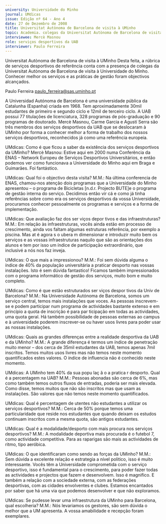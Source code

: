 ```yaml
---
university: Universidade do Minho
journal: UMdicas
issue: Edição nº 64 - Ano 4
date: 27 de Dezembro de 2008
title: Universitat Autònoma de Barcelona de visita à UMinho
topic: Academia. colegas da Universitat Autònoma de Barcelona de visita à Universidade do Minho
interviewee: Mercè Masnou
role: serviços desportivos da UAB
interviewer: Paulo Ferreira
---
```




Universitat Autònoma de Barcelona de visita à UMinho
Desta feita, a rúbrica de serviços desportivos de referência conta
com a presença de colegas da Universitat Autònoma de
Barcelona de visita à Universidade do Minho. Conhecer melhor os
serviços e as práticas de gestão foram objectivos alcançados.


Paulo Ferreira
paulo_ferreira@sas.uminho.pt


A Universidad Autónoma de
Barcelona é uma universidade
pública da Catalunha (Espanha)
criada em 1968.
Tem aproximadamente 30mil
estudantes de primeiro e
segundo ciclo e 12mil de terceiro
ciclo. A UAB possui 77 titulações
de licenciatura, 328 programas
de pós-graduação e 90
programas de doutorado.
Mercè Masnou, Carme Garcia e
Agustí Serra são três membros
dos serviços desportivos da UAB
que se deslocaram à UMinho por
forma a conhecer melhor a forma
de trabalho dos nossos serviços
desportivos, reconhecidos já
como uma referência europeia.


UMdicas: Como é que ficou a
saber da existência dos serviços
desportivos da UMinho?
Mercè Masnou: Estive aqui em
2000 numa Conferência da ENAS
– Network Europeu de Serviços
Desportivos Universitários, e
então podemos ver como
funcionava a Universidade do
Minho aqui em Braga e
Guimarães. Foi fantástico.


UMdicas: Qual foi o objectivo
desta visita?
M.M.: Na última conferencia de
ENAS, chamou-nos atenção dois
programas que a Universidade do
Minho apresentou – o programa
de Bicicletas [n.d.r. Projecto
BUTE]e o programa de gestão
interna do serviço. Decidimos
então vir cá e como já tinha
referências sobre como era os
serviços desportivos da vossa
Universidade, procuramos
conhecer pessoalmente os
programas e serviços e a forma
de implementação.


UMdicas: Que avaliação faz dos
ser viços depor tivos e das
infraestruturas?
M.M.: Em relação às
infraestruturas, vocês ainda
estão em processo de
crescimento, ainda vos faltam
algumas estruturas referência,
por exemplo a piscina.
Mas at é agora s o ubera m
dimensionar e introduzir muito
bem os serviços e as vossas
infraestruturas naquilo que são
as orientações dos alunos e tem
por isso um índice de
participação extraordinário, que
inclusivé a nós nos faz inveja.


UMdicas: O que mais a
impressionou?
M.M.: Foi sem dúvida alguma o
índice de 40% da população
universitária a praticar desporto
nas vossas instalações. Isto é
sem dúvida fantastico! Ficamos
também impressionados com o
programa informático de gestão
dos serviços, muito bom e muito
completo.


UMdicas: Como é que estão
estruturados ser viços
despor tivos da Univ de
Barcelona?
M.M.: Na Universidade Autónoma
de Barcelona, somos um serviço
central, temos mais instalações
que voces. As pessoas
inscrevem-se e podem participar
num programa de actividades
bastante extenso e em princípio a
quota de inscrição é para
par ticipação em todas as
actividades, uma quota geral.
Há também possibilidade de
pessoas externas ao campus e à
universidade poderem inscrever-se ou haver usos livres para poder
usar as nossas instalações.


UMdicas: Quais as grandes
diferenças entre a realidade
desportiva da UAB e da UMinho?
M.M.: A grande diferença é termos
um índice de penetração muito
menor – dos cerca de 35mil
estudantes da UAB, temos
apenas 7mil inscritos. Temos
muitos usos livres mas não
temos neste momento
quantificados estes valores. O
índice de influencia não é
conhecido neste momento.


UMdicas: A UMinho tem 40% da
sua popu laç ã o a pratica r
desporto. Qual é a percentagem
na UAB?
M.M.: Pessoas abonadas são
cerca de 6%, mas como também
temos outros fluxos de entradas,
poderia ser mais elevada. Como
disse, temos muitos que não são
inscritos mas que usam as
instalações. São valores que não
temos neste momento
quantificados.


UMdicas: Qual é percentagem de
utentes não estudantes a utilizar
os serviços desportivos?
M.M.: Cerca de 50% porque temos
uma particularidade que reside
nos estudantes que quando
deixam os estudos continuam
inscritos com a mesma quota,
são antigos estudantes.


UMdicas: Qual é a
modalidade/desporto com mais
procura nos serviços
desportivos?
M.M.: A modalidade deportiva
mais procurada é o futebol 7,
como actividade competitiva.
Para as raparigas são mais as
actividades de ritmo, tipo
aeróbica.


UMdicas: O que identificaram
como sendo as forças da
UMinho?
M.M.: Sem dúvida a excelente
relação e estrategia a nível
politico, isso é muito
interessante. Vocês têm a
Universidade comprometida com
o serviço desportivo, isso é
fundamental para o crescimento,
para poder fazer todas as
actividades e projectos que
fazem e desenvolvem. Isso é
magnifico.
E também a relação com a
sociedade externa, com as
federações desportivas, com as
cidades envolventes e clubes.
Estamos encantados por saber
que há uma via que podemos
desenvolver e que não
exploramos.


UMdicas: Se pudesse levar uma
infraestrutura da UMinho para
Barcelona, qual escolheria?
M.M.: Nós levariamos os
gestores, são sem dúvida o
melhor que a UM apresenta. A
vossa amabilidade e recepção
foram exemplares.